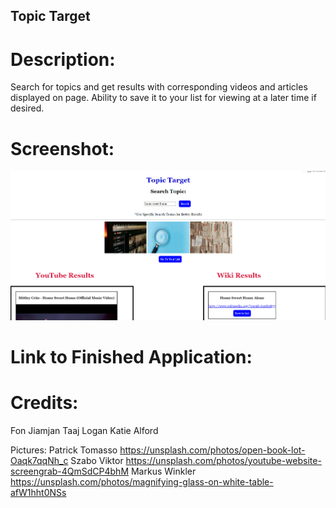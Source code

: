 ## Topic Target

# Description:
Search for topics and get results with corresponding videos and articles displayed on page. Ability to save it to your list for viewing at a later time if desired. 

# Screenshot:

![screenshot for links to more information](./assets/ttupdate.png)

# Link to Finished Application:

# Credits:

Fon Jiamjan
Taaj Logan
Katie Alford

Pictures:
Patrick Tomasso https://unsplash.com/photos/open-book-lot-Oaqk7qqNh_c
Szabo Viktor https://unsplash.com/photos/youtube-website-screengrab-4QmSdCP4bhM
Markus Winkler https://unsplash.com/photos/magnifying-glass-on-white-table-afW1hht0NSs


